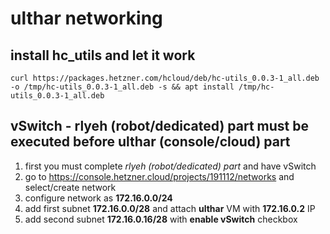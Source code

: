 # ulthar networking

## install hc_utils and let it work
```
curl https://packages.hetzner.com/hcloud/deb/hc-utils_0.0.3-1_all.deb -o /tmp/hc-utils_0.0.3-1_all.deb -s && apt install /tmp/hc-utils_0.0.3-1_all.deb
```

## vSwitch - rlyeh (robot/dedicated) part must be executed before ulthar (console/cloud) part

1. first you must complete *rlyeh (robot/dedicated) part* and have vSwitch
2. go to https://console.hetzner.cloud/projects/191112/networks and select/create network
3. configure network as **172.16.0.0/24**
4. add first subnet **172.16.0.0/28** and attach **ulthar** VM with **172.16.0.2** IP
5. add second subnet **172.16.0.16/28** with **enable vSwitch** checkbox
